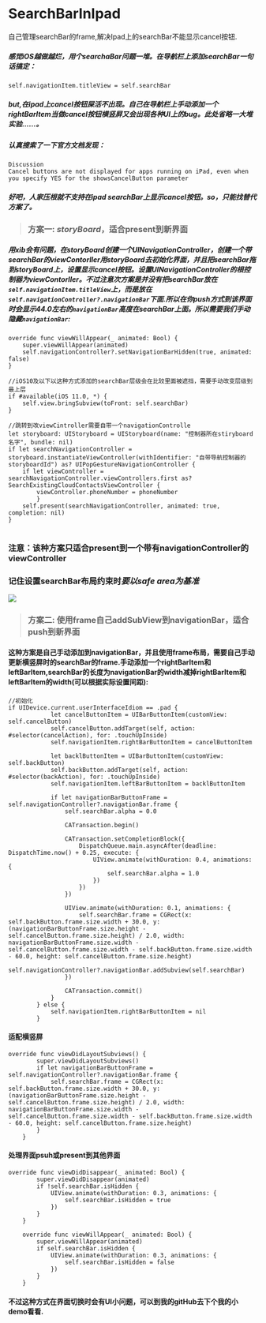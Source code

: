 # SearchBarInIpad
自己管理searchBar的frame,解决Ipad上的searchBar不能显示cancel按钮.

##### 感觉iOS越做越烂，用个searchaBar问题一堆。在导航栏上添加searchBar一句话搞定：
```
self.navigationItem.titleView = self.searchBar
```

##### but,在ipad上cancel按钮屎活不出现。自己在导航栏上手动添加一个rightBarItem当做cancel按钮横竖屏又会出现各种UI上的bug。此处省略一大堆实验......。

##### 认真搜索了一下官方文档发现：
```
Discussion
Cancel buttons are not displayed for apps running on iPad, even when you specify YES for the showsCancelButton parameter
```

##### 好吧，人家压根就不支持在ipad searchBar上显示cancel按钮。so，只能找替代方案了。

> ### 方案一: *storyBoard*，适合present到新界面

##### 用xib会有问题，在storyBoard创建一个UINavigationController，创建一个带searchBar的viewContorller用storyBoard去初始化界面，并且把searchBar拖到storyBoard上，设置显示cancel按钮。设置UINavigationController的根控制器为viewContorller。不过注意次方案是并没有把searchBar放在`self.navigationItem.titleView`上，而是放在`self.navigationController?.navigationBar`下面.所以在你push方式到该界面时会显示44.0左右的`navigationBar`高度在searchBar上面。所以需要我们手动隐藏`navigationBar`:
```
override func viewWillAppear(_ animated: Bool) {
    super.viewWillAppear(animated)
    self.navigationController?.setNavigationBarHidden(true, animated: false)
}

//iOS10及以下以这种方式添加的searchBar层级会在比较里面被遮挡，需要手动改变层级到最上层
if #available(iOS 11.0, *) {
    self.view.bringSubview(toFront: self.searchBar)
}

//跳转到改viewCintroller需要自带一个navigationControlle
let storyboard: UIStoryboard = UIStoryboard(name: "控制器所在stiryboard名字", bundle: nil)
if let searchNavigationController = storyboard.instantiateViewController(withIdentifier: "自带导航控制器的storyboardId") as? UIPopGestureNavigationController {
    if let viewController = searchNavigationController.viewControllers.first as? SearchExistingCloudContactsViewController {
        viewController.phoneNumber = phoneNumber
        }
    self.present(searchNavigationController, animated: true, completion: nil)
}
    
```
### 注意：该种方案只适合present到一个带有navigationController的viewController

### 记住设置searchBar布局约束时***要以safe area为基准***

![](https://note.youdao.com/yws/api/personal/file/WEBd5a08062034deaf2c24a31958bc2441b?method=download&shareKey=f4e151c8aadf16916ebed3114c949ddb)


> ### 方案二: 使用frame自己addSubView到navigationBar，适合push到新界面

#### 这种方案是自己手动添加到navigationBar，并且使用frame布局，需要自己手动更新横竖屏时的searchBar的frame.手动添加一个rightBarItem和leftBarItem,searchBar的长度为navigationBar的width减掉rightBarItem和leftBarItem的width(可以根据实际设置间距):

```
//初始化
if UIDevice.current.userInterfaceIdiom == .pad {
            let cancelButtonItem = UIBarButtonItem(customView: self.cancelButton)
            self.cancelButton.addTarget(self, action: #selector(cancelAction), for: .touchUpInside)
            self.navigationItem.rightBarButtonItem = cancelButtonItem
            
            let backlButtonItem = UIBarButtonItem(customView: self.backButton)
            self.backButton.addTarget(self, action: #selector(backAction), for: .touchUpInside)
            self.navigationItem.leftBarButtonItem = backlButtonItem
            
            if let navigationBarButtonFrame = self.navigationController?.navigationBar.frame {
                self.searchBar.alpha = 0.0
                
                CATransaction.begin()
                
                CATransaction.setCompletionBlock({
                    DispatchQueue.main.asyncAfter(deadline: DispatchTime.now() + 0.25, execute: {
                        UIView.animate(withDuration: 0.4, animations: {
                            self.searchBar.alpha = 1.0
                        })
                    })
                })
                
                UIView.animate(withDuration: 0.1, animations: {
                    self.searchBar.frame = CGRect(x: self.backButton.frame.size.width + 30.0, y: (navigationBarButtonFrame.size.height - self.cancelButton.frame.size.height) / 2.0, width: navigationBarButtonFrame.size.width - self.cancelButton.frame.size.width - self.backButton.frame.size.width - 60.0, height: self.cancelButton.frame.size.height)
                    self.navigationController?.navigationBar.addSubview(self.searchBar)
                })
                
                CATransaction.commit()
            }
        } else {
            self.navigationItem.rightBarButtonItem = nil
        }
```

#### 适配横竖屏
```
override func viewDidLayoutSubviews() {
        super.viewDidLayoutSubviews()
        if let navigationBarButtonFrame = self.navigationController?.navigationBar.frame {
            self.searchBar.frame = CGRect(x: self.backButton.frame.size.width + 30.0, y: (navigationBarButtonFrame.size.height - self.cancelButton.frame.size.height) / 2.0, width: navigationBarButtonFrame.size.width - self.cancelButton.frame.size.width - self.backButton.frame.size.width - 60.0, height: self.cancelButton.frame.size.height)
        }
    }
```

#### 处理界面psuh或present到其他界面
```
override func viewDidDisappear(_ animated: Bool) {
        super.viewDidDisappear(animated)
        if !self.searchBar.isHidden {
            UIView.animate(withDuration: 0.3, animations: {
                self.searchBar.isHidden = true
            })
        }
    }
    
    override func viewWillAppear(_ animated: Bool) {
        super.viewWillAppear(animated)
        if self.searchBar.isHidden {
            UIView.animate(withDuration: 0.3, animations: {
                self.searchBar.isHidden = false
            })
        }
    }
```

#### 不过这种方式在界面切换时会有UI小问题，可以到我的gitHub去下个我的小demo看看.
